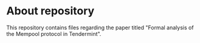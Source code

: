 # About repository

This repository contains files regarding the paper titled "Formal analysis of the Mempool protocol in Tendermint".
